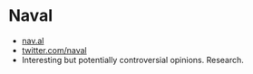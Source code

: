 # Naval
- [nav.al](nav.al)
- [twitter.com/naval](twitter.com/naval)
- Interesting but potentially controversial opinions. Research.
